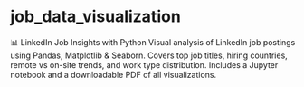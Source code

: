 # job_data_visualization
📊 LinkedIn Job Insights with Python Visual analysis of LinkedIn job postings using Pandas, Matplotlib &amp; Seaborn. Covers top job titles, hiring countries, remote vs on-site trends, and work type distribution. Includes a Jupyter notebook and a downloadable PDF of all visualizations.
